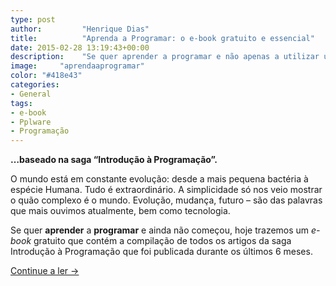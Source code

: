 ```yaml
---
type: post
author:         "Henrique Dias"
title:          "Aprenda a Programar: o e-book gratuito e essencial"
date: 2015-02-28 13:19:43+00:00
description:    "Se quer aprender a programar e não apenas a utilizar uma linguagem, este e-book gratuito é indicado para si. Aprenda os conceitos básicos e transversais."
image:     "aprendaaprogramar"
color: "#418e43"
categories:
- General
tags:
- e-book
- Pplware
- Programação
---
```


**…baseado na saga “Introdução à Programação”.**

O mundo está em constante evolução: desde a mais pequena bactéria à espécie Humana. Tudo é extraordinário. A simplicidade só nos veio mostrar o quão complexo é o mundo. Evolução, mudança, futuro – são das palavras que mais ouvimos atualmente, bem como tecnologia.

Se quer **aprender** a **programar** e ainda não começou, hoje trazemos um _e-book_ gratuito que contém a compilação de todos os artigos da saga Introdução à Programação que foi publicada durante os últimos 6 meses.

[Continue a ler →](http://pplware.sapo.pt/tutoriais/aprenda-a-programar-o-e-book-gratuito-e-essencial/)
